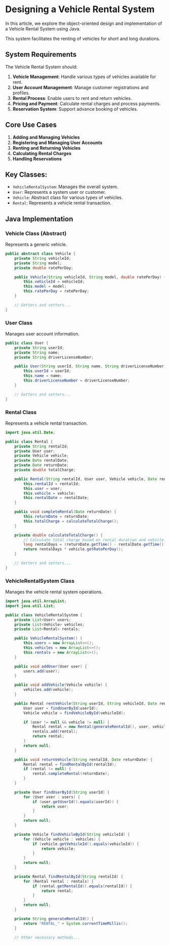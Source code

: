 # Designing a Vehicle Rental System

In this article, we explore the object-oriented design and implementation of a Vehicle Rental System using Java. 

This system facilitates the renting of vehicles for short and long durations.

## System Requirements

The Vehicle Rental System should:

1. **Vehicle Management**: Handle various types of vehicles available for rent.
2. **User Account Management**: Manage customer registrations and profiles.
3. **Rental Process**: Enable users to rent and return vehicles.
4. **Pricing and Payment**: Calculate rental charges and process payments.
5. **Reservation System**: Support advance booking of vehicles.

## Core Use Cases

1. **Adding and Managing Vehicles**
2. **Registering and Managing User Accounts**
3. **Renting and Returning Vehicles**
4. **Calculating Rental Charges**
5. **Handling Reservations**

## Key Classes:
- `VehicleRentalSystem`: Manages the overall system.
- `User`: Represents a system user or customer.
- `Vehicle`: Abstract class for various types of vehicles.
- `Rental`: Represents a vehicle rental transaction.

## Java Implementation

### Vehicle Class (Abstract)

Represents a generic vehicle.

```java
public abstract class Vehicle {
    private String vehicleId;
    private String model;
    private double ratePerDay;

    public Vehicle(String vehicleId, String model, double ratePerDay) {
        this.vehicleId = vehicleId;
        this.model = model;
        this.ratePerDay = ratePerDay;
    }

    // Getters and setters...
}
```
### User Class
Manages user account information.
```java
public class User {
    private String userId;
    private String name;
    private String driverLicenseNumber;

    public User(String userId, String name, String driverLicenseNumber) {
        this.userId = userId;
        this.name = name;
        this.driverLicenseNumber = driverLicenseNumber;
    }

    // Getters and setters...
}
```
### Rental Class
Represents a vehicle rental transaction.
```java
import java.util.Date;

public class Rental {
    private String rentalId;
    private User user;
    private Vehicle vehicle;
    private Date rentalDate;
    private Date returnDate;
    private double totalCharge;

    public Rental(String rentalId, User user, Vehicle vehicle, Date rentalDate) {
        this.rentalId = rentalId;
        this.user = user;
        this.vehicle = vehicle;
        this.rentalDate = rentalDate;
    }

    public void completeRental(Date returnDate) {
        this.returnDate = returnDate;
        this.totalCharge = calculateTotalCharge();
    }

    private double calculateTotalCharge() {
        // Calculate total charge based on rental duration and vehicle rate
        long rentalDays = (returnDate.getTime() - rentalDate.getTime()) / (1000 * 60 * 60 * 24);
        return rentalDays * vehicle.getRatePerDay();
    }

    // Getters and setters...
}
```
### VehicleRentalSystem Class
Manages the vehicle rental system operations.
```java
import java.util.ArrayList;
import java.util.List;

public class VehicleRentalSystem {
    private List<User> users;
    private List<Vehicle> vehicles;
    private List<Rental> rentals;

    public VehicleRentalSystem() {
        this.users = new ArrayList<>();
        this.vehicles = new ArrayList<>();
        this.rentals = new ArrayList<>();
    }

    public void addUser(User user) {
        users.add(user);
    }

    public void addVehicle(Vehicle vehicle) {
        vehicles.add(vehicle);
    }

    public Rental rentVehicle(String userId, String vehicleId, Date rentalDate) {
        User user = findUserById(userId);
        Vehicle vehicle = findVehicleById(vehicleId);

        if (user != null && vehicle != null) {
            Rental rental = new Rental(generateRentalId(), user, vehicle, rentalDate);
            rentals.add(rental);
            return rental;
        }
        return null;
    }

    public void returnVehicle(String rentalId, Date returnDate) {
        Rental rental = findRentalById(rentalId);
        if (rental != null) {
            rental.completeRental(returnDate);
        }
    }

    private User findUserById(String userId) {
        for (User user : users) {
            if (user.getUserId().equals(userId)) {
                return user;
            }
        }
        return null;
    }

    private Vehicle findVehicleById(String vehicleId) {
        for (Vehicle vehicle : vehicles) {
            if (vehicle.getVehicleId().equals(vehicleId)) {
                return vehicle;
            }
        }
        return null;
    }

    private Rental findRentalById(String rentalId) {
        for (Rental rental : rentals) {
            if (rental.getRentalId().equals(rentalId)) {
                return rental;
            }
        }
        return null;
    }

    private String generateRentalId() {
        return "RENTAL_" + System.currentTimeMillis();
    }
    
    // Other necessary methods...
```